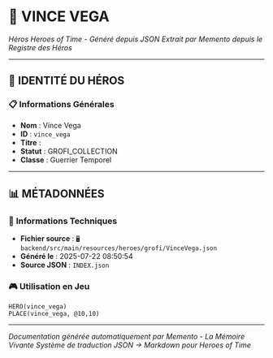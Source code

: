 # 🏹 **VINCE VEGA**


*Héros Heroes of Time - Généré depuis JSON*
*Extrait par Memento depuis le Registre des Héros*

---

## 🎯 **IDENTITÉ DU HÉROS**

### 📋 **Informations Générales**
- **Nom** : Vince Vega
- **ID** : `vince_vega`
- **Titre** : 
- **Statut** : GROFI_COLLECTION
- **Classe** : Guerrier Temporel


---

## 📊 **MÉTADONNÉES**

### 🔧 **Informations Techniques**
- **Fichier source** : `🖥️ backend/src/main/resources/heroes/grofi/VinceVega.json`
- **Généré le** : 2025-07-22 08:50:54
- **Source JSON** : `INDEX.json`

### 🎮 **Utilisation en Jeu**
```hots
HERO(vince_vega)
PLACE(vince_vega, @10,10)
```

---

*Documentation générée automatiquement par Memento - La Mémoire Vivante*
*Système de traduction JSON → Markdown pour Heroes of Time*
